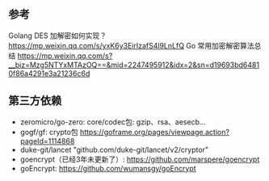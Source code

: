## 参考
Golang DES 加解密如何实现？
    https://mp.weixin.qq.com/s/yxK6y3EirIzafS4l9LnLfQ
Go 常用加密解密算法总结
    https://mp.weixin.qq.com/s?__biz=Mzg5NTYxMTAzOQ==&mid=2247495912&idx=2&sn=d19693bd64810f86a4291e3a21236c6d

## 第三方依赖
* zeromicro/go-zero: 
    core/codec包: gzip、rsa、aesecb...
* gogf/gf: 
    crypto包
    https://goframe.org/pages/viewpage.action?pageId=1114868
* duke-git/lancet
    "github.com/duke-git/lancet/v2/cryptor"
* goencrypt（已经3年未更新了）:
    https://github.com/marspere/goencrypt
* goEncrypt:
    https://github.com/wumansgy/goEncrypt
